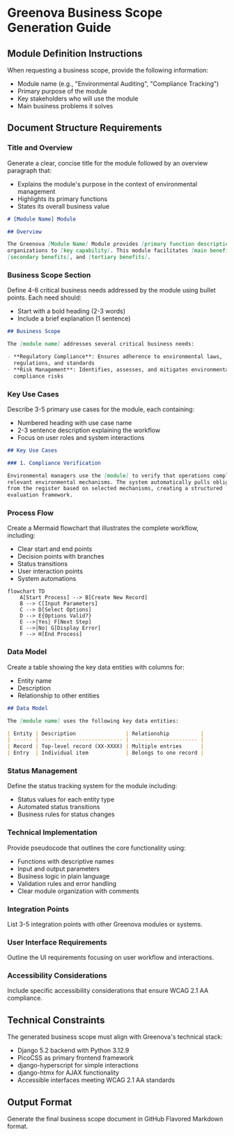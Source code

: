 # Greenova Business Scope Generation Guide

## Module Definition Instructions

When requesting a business scope, provide the following information:

- Module name (e.g., "Environmental Auditing", "Compliance Tracking")
- Primary purpose of the module
- Key stakeholders who will use the module
- Main business problems it solves

## Document Structure Requirements

### Title and Overview

Generate a clear, concise title for the module followed by an overview
paragraph that:

- Explains the module's purpose in the context of environmental management
- Highlights its primary functions
- States its overall business value

```markdown
# [Module Name] Module

## Overview

The Greenova [Module Name] Module provides [primary function description] for
organizations to [key capability]. This module facilitates [main benefits],
[secondary benefits], and [tertiary benefits].
```

### Business Scope Section

Define 4-6 critical business needs addressed by the module using bullet points.
Each need should:

- Start with a bold heading (2-3 words)
- Include a brief explanation (1 sentence)

```markdown
## Business Scope

The [module name] addresses several critical business needs:

- **Regulatory Compliance**: Ensures adherence to environmental laws,
  regulations, and standards
- **Risk Management**: Identifies, assesses, and mitigates environmental
  compliance risks
```

### Key Use Cases

Describe 3-5 primary use cases for the module, each containing:

- Numbered heading with use case name
- 2-3 sentence description explaining the workflow
- Focus on user roles and system interactions

```markdown
## Key Use Cases

### 1. Compliance Verification

Environmental managers use the [module] to verify that operations comply with
relevant environmental mechanisms. The system automatically pulls obligations
from the register based on selected mechanisms, creating a structured
evaluation framework.
```

### Process Flow

Create a Mermaid flowchart that illustrates the complete workflow, including:

- Clear start and end points
- Decision points with branches
- Status transitions
- User interaction points
- System automations

```mermaid
flowchart TD
    A[Start Process] --> B[Create New Record]
    B --> C[Input Parameters]
    C --> D[Select Options]
    D --> E{Options Valid?}
    E -->|Yes| F[Next Step]
    E -->|No| G[Display Error]
    F --> H[End Process]
```

### Data Model

Create a table showing the key data entities with columns for:

- Entity name
- Description
- Relationship to other entities

```markdown
## Data Model

The [module name] uses the following key data entities:

| Entity | Description                | Relationship          |
| ------ | -------------------------- | --------------------- |
| Record | Top-level record (XX-XXXX) | Multiple entries      |
| Entry  | Individual item            | Belongs to one record |
```

### Status Management

Define the status tracking system for the module including:

- Status values for each entity type
- Automated status transitions
- Business rules for status changes

### Technical Implementation

Provide pseudocode that outlines the core functionality using:

- Functions with descriptive names
- Input and output parameters
- Business logic in plain language
- Validation rules and error handling
- Clear module organization with comments

### Integration Points

List 3-5 integration points with other Greenova modules or systems.

### User Interface Requirements

Outline the UI requirements focusing on user workflow and interactions.

### Accessibility Considerations

Include specific accessibility considerations that ensure WCAG 2.1 AA
compliance.

## Technical Constraints

The generated business scope must align with Greenova's technical stack:

- Django 5.2 backend with Python 3.12.9
- PicoCSS as primary frontend framework
- django-hyperscript for simple interactions
- django-htmx for AJAX functionality
- Accessible interfaces meeting WCAG 2.1 AA standards

## Output Format

Generate the final business scope document in GitHub Flavored Markdown format.
